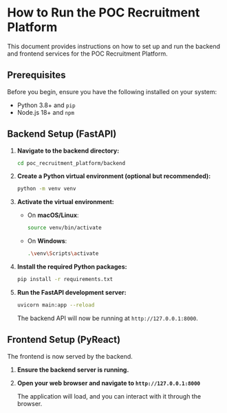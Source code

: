 # How to Run the POC Recruitment Platform

This document provides instructions on how to set up and run the backend and frontend services for the POC Recruitment Platform.

## Prerequisites

Before you begin, ensure you have the following installed on your system:
- Python 3.8+ and `pip`
- Node.js 18+ and `npm`

## Backend Setup (FastAPI)

1.  **Navigate to the backend directory:**
    ```bash
    cd poc_recruitment_platform/backend
    ```

2.  **Create a Python virtual environment (optional but recommended):**
    ```bash
    python -m venv venv
    ```

3.  **Activate the virtual environment:**
    - On **macOS/Linux**:
      ```bash
      source venv/bin/activate
      ```
    - On **Windows**:
      ```bash
      .\venv\Scripts\activate
      ```

4.  **Install the required Python packages:**
    ```bash
    pip install -r requirements.txt
    ```

5.  **Run the FastAPI development server:**
    ```bash
    uvicorn main:app --reload
    ```
    The backend API will now be running at `http://127.0.0.1:8000`.

## Frontend Setup (PyReact)

The frontend is now served by the backend.

1.  **Ensure the backend server is running.**

2.  **Open your web browser and navigate to `http://127.0.0.1:8000`**

    The application will load, and you can interact with it through the browser.
